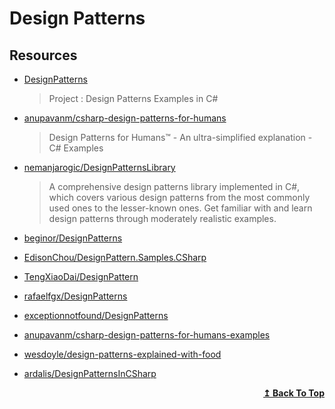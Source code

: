 # Design Patterns

## Resources

- [DesignPatterns](https://github.com/abishekaditya/DesignPatterns) 
  > Project : Design Patterns Examples in C#

- [anupavanm/csharp-design-patterns-for-humans](https://github.com/anupavanm/csharp-design-patterns-for-humans) 
  > Design Patterns for Humans™ - An ultra-simplified explanation - C# Examples

- [nemanjarogic/DesignPatternsLibrary](https://github.com/nemanjarogic/DesignPatternsLibrary) 
  > A comprehensive design patterns library implemented in C#, which covers various design patterns from the most commonly used ones to the lesser-known ones. Get familiar with and learn design patterns through moderately realistic examples.

- [beginor/DesignPatterns](https://github.com/beginor/DesignPatterns)

- [EdisonChou/DesignPattern.Samples.CSharp](https://github.com/EdisonChou/DesignPattern.Samples.CSharp)

- [TengXiaoDai/DesignPattern](https://github.com/TengXiaoDai/DesignPattern)

- [rafaelfgx/DesignPatterns](https://github.com/rafaelfgx/DesignPatterns)

- [exceptionnotfound/DesignPatterns](https://github.com/exceptionnotfound/DesignPatterns)

- [anupavanm/csharp-design-patterns-for-humans-examples](https://github.com/anupavanm/csharp-design-patterns-for-humans-examples)

- [wesdoyle/design-patterns-explained-with-food](https://github.com/wesdoyle/design-patterns-explained-with-food)

- [ardalis/DesignPatternsInCSharp](https://github.com/ardalis/DesignPatternsInCSharp)

<div align="right">
  <b><a href="#contents">↥ Back To Top</a></b>
</div>